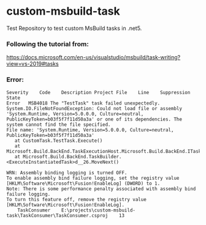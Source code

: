 # custom-msbuild-task
 Test Repository to test custom MsBuild tasks in .net5.
 
### Following the tutorial from:
https://docs.microsoft.com/en-us/visualstudio/msbuild/task-writing?view=vs-2019#tasks

### Error:
```
Severity	Code	Description	Project	File	Line	Suppression State
Error	MSB4018	The "TestTask" task failed unexpectedly.
System.IO.FileNotFoundException: Could not load file or assembly 'System.Runtime, Version=5.0.0.0, Culture=neutral, PublicKeyToken=b03f5f7f11d50a3a' or one of its dependencies. The system cannot find the file specified.
File name: 'System.Runtime, Version=5.0.0.0, Culture=neutral, PublicKeyToken=b03f5f7f11d50a3a'
   at CustomTask.TestTask.Execute()
   at Microsoft.Build.BackEnd.TaskExecutionHost.Microsoft.Build.BackEnd.ITaskExecutionHost.Execute()
   at Microsoft.Build.BackEnd.TaskBuilder.<ExecuteInstantiatedTask>d__26.MoveNext()

WRN: Assembly binding logging is turned OFF.
To enable assembly bind failure logging, set the registry value [HKLM\Software\Microsoft\Fusion!EnableLog] (DWORD) to 1.
Note: There is some performance penalty associated with assembly bind failure logging.
To turn this feature off, remove the registry value [HKLM\Software\Microsoft\Fusion!EnableLog].
	TaskConsumer	E:\projects\custom-msbuild-task\TaskConsumer\TaskConsumer.csproj	13	
```

